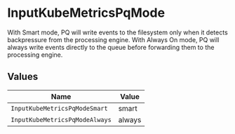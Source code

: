 # InputKubeMetricsPqMode

With Smart mode, PQ will write events to the filesystem only when it detects backpressure from the processing engine. With Always On mode, PQ will always write events directly to the queue before forwarding them to the processing engine.


## Values

| Name                           | Value                          |
| ------------------------------ | ------------------------------ |
| `InputKubeMetricsPqModeSmart`  | smart                          |
| `InputKubeMetricsPqModeAlways` | always                         |